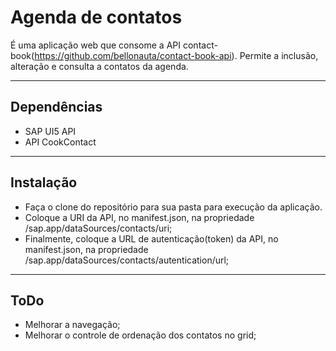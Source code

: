 # Agenda de contatos

É uma aplicação web que consome a API contact-book(https://github.com/bellonauta/contact-book-api).
Permite a inclusão, alteração e consulta a contatos da agenda.

---
## Dependências
- SAP UI5 API
- API CookContact

---
## Instalação
- Faça o clone do repositório para sua pasta para execução da aplicação.
- Coloque a URI da API, no manifest.json, na propriedade /sap.app/dataSources/contacts/uri;
- Finalmente, coloque a URL de autenticação(token) da API, no manifest.json, na propriedade 
/sap.app/dataSources/contacts/autentication/url;


---
## ToDo
- Melhorar a navegação;
- Melhorar o controle de ordenação dos contatos no grid;